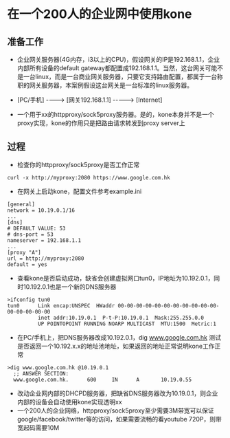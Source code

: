 # 在一个200人的企业网中使用kone
## 准备工作
  * 企业网关服务器(4G内存，i3以上的CPU)，假设网关的IP是192.168.1.1，企业内部所有设备的default gateway都配置成192.168.1.1。当然，这台网关可能不是一台linux，而是一台商业网关服务器，只要它支持路由配置，都属于一台称职的网关服务器，本案例假设这台网关是一台标准的linux服务器。
  * [PC/手机] ----> [网关192.168.1.1] -----> [Internet]

  * 一个用于xx的httpproxy/sock5proxy服务器。是的，kone本身并不是一个proxy实现，kone的作用只是把路由请求转发到proxy server上

##  过程
  * 检查你的httpproxy/sock5proxy是否工作正常
```
curl -x http://myproxy:2080 https://www.google.com.hk
```
  * 在网关上启动kone，配置文件参考example.ini
```
[general]
network = 10.19.0.1/16
...
[dns]
# DEFAULT VALUE: 53
# dns-port = 53
nameserver = 192.168.1.1
...
[proxy "A"]
url = http://myproxy:2080
default = yes
```
  * 查看kone是否启动成功，缺省会创建虚拟网口tun0，IP地址为10.192.0.1，同时10.192.0.1也是一个新的DNS服务器
```
>ifconfig tun0
tun0      Link encap:UNSPEC  HWaddr 00-00-00-00-00-00-00-00-00-00-00-00-00-00-00-00  
          inet addr:10.19.0.1  P-t-P:10.19.0.1  Mask:255.255.0.0
          UP POINTOPOINT RUNNING NOARP MULTICAST  MTU:1500  Metric:1
```

  * 在PC/手机上，把DNS服务器改成10.192.0.1，dig www.google.com.hk 测试是否返回一个10.192.x.x的地址池地址，如果返回的地址正常说明kone工作正常
```
>dig www.google.com.hk @10.19.0.1                   
  ;; ANSWER SECTION:                                  
  www.google.com.hk.      600     IN      A       10.19.0.55
```    
  * 改动企业网内部的DHCPD服务器，把缺省DNS服务器改为10.19.0.1，则企业内部的设备会自动使用kone实现透明xx
  * 一个200人的企业网络，httpproxy/sock5proxy至少需要3M带宽可以保证google/facebook/twitter等的访问，如果需要流畅的看youtube 720P，则带宽起码需要10M
